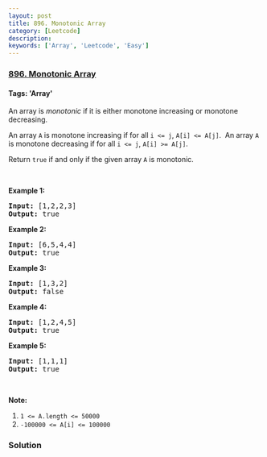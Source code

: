 ```yaml
---
layout: post
title: 896. Monotonic Array
category: [Leetcode]
description: 
keywords: ['Array', 'Leetcode', 'Easy']
---
```

### [896. Monotonic Array](https://leetcode.com/problems/monotonic-array)

#### Tags: 'Array'

<div class="content__u3I1 question-content__JfgR"><div><p>An array is <em>monotonic</em> if it is either monotone increasing or monotone decreasing.</p>
<p>An array <code>A</code> is monotone increasing if for all <code>i &lt;= j</code>, <code>A[i] &lt;= A[j]</code>.  An array <code>A</code> is monotone decreasing if for all <code>i &lt;= j</code>, <code>A[i] &gt;= A[j]</code>.</p>
<p>Return <code>true</code> if and only if the given array <code>A</code> is monotonic.</p>
<p> </p>
<ol>
</ol>
<div>
<p><strong>Example 1:</strong></p>
<pre><strong>Input: </strong><span id="example-input-1-1">[1,2,2,3]</span>
<strong>Output: </strong><span id="example-output-1">true</span>
</pre>
<div>
<p><strong>Example 2:</strong></p>
<pre><strong>Input: </strong><span id="example-input-2-1">[6,5,4,4]</span>
<strong>Output: </strong><span id="example-output-2">true</span>
</pre>
<div>
<p><strong>Example 3:</strong></p>
<pre><strong>Input: </strong><span id="example-input-3-1">[1,3,2]</span>
<strong>Output: </strong><span id="example-output-3">false</span>
</pre>
<div>
<p><strong>Example 4:</strong></p>
<pre><strong>Input: </strong><span id="example-input-4-1">[1,2,4,5]</span>
<strong>Output: </strong><span id="example-output-4">true</span>
</pre>
<div>
<p><strong>Example 5:</strong></p>
<pre><strong>Input: </strong><span id="example-input-5-1">[1,1,1]</span>
<strong>Output: </strong><span id="example-output-5">true</span>
</pre>
<p> </p>
<p><strong>Note:</strong></p>
<ol>
<li><code>1 &lt;= A.length &lt;= 50000</code></li>
<li><code>-100000 &lt;= A[i] &lt;= 100000</code></li>
</ol>
</div>
</div>
</div>
</div>
</div>
</div></div>

### Solution
